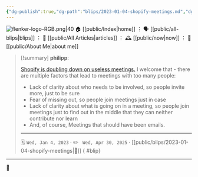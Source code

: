 ```yaml
---
{"dg-publish":true,"dg-path":"blips/2023-01-04-shopify-meetings.md","dg-permalink":"2023/01/04/shopify-meetings/","permalink":"/2023/01/04/shopify-meetings/","title":"philipp @ 2023-01-04","created":"2023-01-04T00:00:00","updated":"2025-04-30T22:27:37"}
---
```



<div class="transclusion internal-embed is-loaded"><div class="markdown-embed">




![flenker-logo-RGB.png|40](/img/user/attachments/flenker-logo-RGB.png)
🏠 [[public/Index\|home]]  ⋮ 🗣️ [[public/all-blips\|blips]] ⋮  📝 [[public/All Articles\|articles]]  ⋮ 🕰️ [[public/now\|now]] ⋮ 🪪 [[public/About Me\|about me]]


</div></div>


> [!summary] **philipp**:
>
> [Shopify is doubling down on useless meetings.](https://edition.cnn.com/2023/01/03/tech/shopify-meetings/index.html) I welcome that - there are multiple factors that lead to meetings with too many people:
>
> - Lack of clarity about who needs to be involved, so people invite more, just to be sure
> - Fear of missing out, so people join meetings just in case
> - Lack of clarity about what is going on in a meeting, so people join meetings just to find out in the middle that they can neither contribute nor learn
> - And, of course, Meetings that should have been emails.
> - - -
>
> 🗓️ <code>Wed, Jan 4, 2023</code>  · ✏️ <code> Wed, Apr 30, 2025</code>  · [[public/blips/2023-01-04-shopify-meetings\|🔗]]
{ #blip}


- - -

 👾
